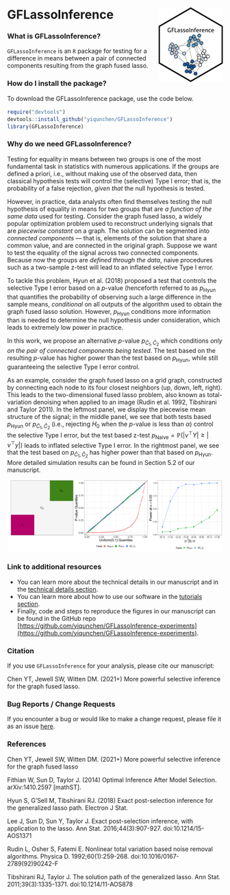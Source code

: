 # GFLassoInference <img src="man/figures/PGInference_sticker.png" align="right" width="150px"/>

### What is GFLassoInference?

`GFLassoInference` is an `R` package for testing for a difference in means between a pair of connected components resulting from the graph fused lasso.

### How do I install the package?

To download the GFLassoInference package, use the code below.
```r
require("devtools")
devtools::install_github("yiqunchen/GFLassoInference")
library(GFLassoInference)
```

### Why do we need GFLassoInference?
Testing for equality in means between two groups is one of the most fundamental task in statistics with numerous applications. If the groups are defined a priori, i.e., without making use of the observed data, then classical hypothesis tests will control the (selective) Type I error; that is, the probability of a false rejection, *given that* the null hypothesis is tested.

However, in practice, data analysts often find themselves testing the null hypothesis of equality in means for two groups that are *a function of the same data* used for testing. Consider the graph fused lasso, a widely popular optimization problem used to reconstruct underlying signals that are *piecewise constant* on a graph. The solution can be segmented into *connected components* &mdash; that is, elements of the solution that share a common value, and are connected in the original graph. Suppose we want to test the equality of the signal across two connected components. Because now the groups are *defined through the data*, naive procedures such as a two-sample z-test will lead to an inflated selective Type I error.

To tackle this problem, Hyun et al. (2018) proposed a test that controls the selective Type I error based on a $p$-value (henceforth referred to as $p_{\text{Hyun}}$ that quantifies the probability of observing such a large difference in the sample means, *conditional* on all outputs of the algorithm used to obtain the graph fused lasso solution. However, $p_{\text{Hyun}}$ conditions more information than is needed to determine the null hypothesis under consideration, which leads to extremely low power in practice. 

In this work, we propose an alternative $p$-value $p_{\hat{C}_1,\hat{C}_2}$ which conditions *only on the pair of connected components being tested*. The test based on the resulting $p$-value has higher power than the test based on $p_{\text{Hyun}}$, while still guaranteeing the selective Type I error control. 

As an example, consider the graph fused lasso on a grid graph, constructed by connecting each node to its four closest neighbors (up, down, left, right). This leads to the two-dimensional fused lasso problem, also known as  total-variation denoising when applied to an image (Rudin et al. 1992, Tibshirani and Taylor 2011). In the leftmost panel, we display the piecewise mean structure of the signal; in the middle panel, we see that both tests based $p_{\text{Hyun}}$ or $p_{\hat{C}_1,\hat{C}_2}$ (i.e., rejecting $H_0$ when the $p$-value is less than $\alpha$) control the selective Type I error, but the test based z-test $p_{\text{Naive}} = \mathbb{P}(|\nu^\top Y|\geq |\nu^\top y|)$ leads to inflated selective Type I error. In the rightmost panel, we see that the test based on $p_{\hat{C}_1,\hat{C}_2}$ has higher power than that based on $p_{\text{Hyun}}$. More detailed simulation results can be found in Section 5.2 of our manuscript. 

![](./man/figures/combined_two_d.png)
<!-- [Figure 1: (a): The piecewise mean structure of $\beta$ according to a two-dimensional grid graph. (b): Under the null hypothesis, both $p_{\text{Hyun}}$ and $p_{C_1,C_2}$ control the selective Type I error, but the z-test $p_{\text{Naive}} = \mathbb{P}(|\nu^\top Y|\geq |\nu^\top y|)$ leads to inflated selective Type I error. (c): For a given value of the effect size ($|\nu^\top\beta|/\sigma$), $p_{C_1,C_2}$ has higher power than $p_{\text{Hyun}}$. Power for both increases as a function of the effect size.] -->

### Link to additional resources
* You can learn more about the technical details in our manuscript and in the [technical details section](https://yiqunchen.github.io/GFLassoInference/articles/technical_details.html).
* You can learn more about how to use our software in the  [tutorials section](https://yiqunchen.github.io/GFLassoInference/articles/Tutorials.html).
* Finally, code and steps to reproduce the figures in our manuscript can be found in the GitHub repo [https://github.com/yiqunchen/GFLassoInference-experiments](https://github.com/yiqunchen/GFLassoInference-experiments).

### Citation

If you use `GFLassoInference` for your analysis, please cite our manuscript:

Chen YT, Jewell SW, Witten DM. (2021+) More powerful selective inference for the graph fused lasso.

### Bug Reports / Change Requests

If you encounter a bug or would like to make a change request, please file it as an issue [here](https://github.com/yiqunchen/GFLassoInference/issues).

### References

Chen YT, Jewell SW, Witten DM. (2021+) More powerful selective inference for the graph fused lasso

Fithian W, Sun D, Taylor J. (2014) Optimal Inference After Model Selection. arXiv:1410.2597 [mathST]. 

Hyun S, G’Sell M, Tibshirani RJ. (2018) Exact post-selection inference for the generalized lasso path. Electron J Stat.

Lee J, Sun D, Sun Y, Taylor J. Exact post-selection inference, with application to the lasso. Ann Stat. 2016;44(3):907-927. doi:10.1214/15-AOS1371

Rudin L, Osher S, Fatemi E. Nonlinear total variation based noise removal algorithms. Physica D. 1992;60(1):259-268. doi:10.1016/0167-2789(92)90242-F

Tibshirani RJ, Taylor J. The solution path of the generalized lasso. Ann Stat. 2011;39(3):1335-1371. doi:10.1214/11-AOS878


